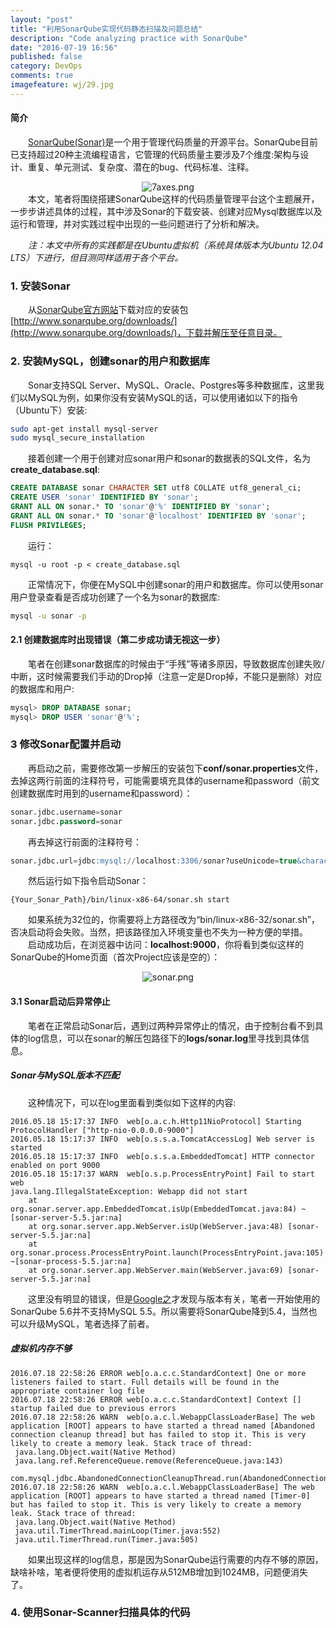 ```yaml
---
layout: "post"
title: "利用SonarQube实现代码静态扫描及问题总结"
description: "Code analyzing practice with SonarQube"
date: "2016-07-19 16:56"
published: false
category: DevOps
comments: true
imagefeature: wj/29.jpg
---
```

#### 简介
&emsp;&emsp;[SonarQube(Sonar)](http://www.sonarqube.org/)是一个用于管理代码质量的开源平台。SonarQube目前已支持超过20种主流编程语言，它管理的代码质量主要涉及7个维度:架构与设计、重复、单元测试、复杂度、潜在的bug、代码标准、注释。
<center><img class="center" src="{{ site.url }}/images/2016/7axes.png" alt="7axes.png"></center>
&emsp;&emsp;本文，笔者将围绕搭建SonarQube这样的代码质量管理平台这个主题展开，一步步讲述具体的过程，其中涉及Sonar的下载安装、创建对应Mysql数据库以及运行和管理，并对实践过程中出现的一些问题进行了分析和解决。

<!--more-->

&emsp;&emsp;*注：本文中所有的实践都是在Ubuntu虚拟机（系统具体版本为Ubuntu 12.04 LTS）下进行，但目测同样适用于各个平台。*

### 1. 安装Sonar
&emsp;&emsp;从[SonarQube官方网站](http://www.sonarqube.org/)下载对应的安装包[http://www.sonarqube.org/downloads/](http://www.sonarqube.org/downloads/)，下载并解压至任意目录。

### 2. 安装MySQL，创建sonar的用户和数据库
&emsp;&emsp;Sonar支持SQL Server、MySQL、Oracle、Postgres等多种数据库，这里我们以MySQL为例，如果你没有安装MySQL的话，可以使用诸如以下的指令（Ubuntu下）安装:

```sh
sudo apt-get install mysql-server
sudo mysql_secure_installation
```

&emsp;&emsp;接着创建一个用于创建对应sonar用户和sonar的数据表的SQL文件，名为**create_database.sql**:

```sql
CREATE DATABASE sonar CHARACTER SET utf8 COLLATE utf8_general_ci;
CREATE USER 'sonar' IDENTIFIED BY 'sonar';
GRANT ALL ON sonar.* TO 'sonar'@'%' IDENTIFIED BY 'sonar';
GRANT ALL ON sonar.* TO 'sonar'@'localhost' IDENTIFIED BY 'sonar';
FLUSH PRIVILEGES;
```

&emsp;&emsp;运行：

```shell
mysql -u root -p < create_database.sql
```

&emsp;&emsp;正常情况下，你便在MySQL中创建sonar的用户和数据库。你可以使用sonar用户登录查看是否成功创建了一个名为sonar的数据库:

```sh
mysql -u sonar -p
```

#### 2.1 创建数据库时出现错误（第二步成功请无视这一步）
&emsp;&emsp;笔者在创建sonar数据库的时候由于“手残”等诸多原因，导致数据库创建失败/中断，这时候需要我们手动的Drop掉（注意一定是Drop掉，不能只是删除）对应的数据库和用户:

```sql
mysql> DROP DATABASE sonar;
mysql> DROP USER 'sonar'@'%';
```

### 3 修改Sonar配置并启动
&emsp;&emsp;再启动之前，需要修改第一步解压的安装包下**conf/sonar.properties**文件，去掉这两行前面的注释符号，可能需要填充具体的username和password（前文创建数据库时用到的username和password）：

```sql
sonar.jdbc.username=sonar
sonar.jdbc.password=sonar
```

&emsp;&emsp;再去掉这行前面的注释符号：

```sql
sonar.jdbc.url=jdbc:mysql://localhost:3306/sonar?useUnicode=true&characterEncoding=utf8&rewriteBatchedStatements=true&useConfigs=maxPerformance
```

&emsp;&emsp;然后运行如下指令启动Sonar：

```
{Your_Sonar_Path}/bin/linux-x86-64/sonar.sh start
```
&emsp;&emsp;如果系统为32位的，你需要将上方路径改为“bin/linux-x86-32/sonar.sh”，否决启动将会失败。当然，把该路径加入环境变量也不失为一种方便的举措。<br/>
&emsp;&emsp;启动成功后，在浏览器中访问：**localhost:9000**，你将看到类似这样的SonarQube的Home页面（首次Project应该是空的）：
<center><img class="center" src="{{ site.url }}/images/2016/sonar-home.png" alt="sonar.png"></center>

#### 3.1 Sonar启动后异常停止
&emsp;&emsp;笔者在正常启动Sonar后，遇到过两种异常停止的情况，由于控制台看不到具体的log信息，可以在sonar的解压包路径下的**logs/sonar.log**里寻找到具体信息。

##### **Sonar与MySQL版本不匹配**
&emsp;&emsp;这种情况下，可以在log里面看到类似如下这样的内容:

```log
2016.05.18 15:17:37 INFO  web[o.a.c.h.Http11NioProtocol] Starting ProtocolHandler ["http-nio-0.0.0.0-9000"]
2016.05.18 15:17:37 INFO  web[o.s.s.a.TomcatAccessLog] Web server is started
2016.05.18 15:17:37 INFO  web[o.s.s.a.EmbeddedTomcat] HTTP connector enabled on port 9000
2016.05.18 15:17:37 WARN  web[o.s.p.ProcessEntryPoint] Fail to start web
java.lang.IllegalStateException: Webapp did not start
    at org.sonar.server.app.EmbeddedTomcat.isUp(EmbeddedTomcat.java:84) ~[sonar-server-5.5.jar:na]
    at org.sonar.server.app.WebServer.isUp(WebServer.java:48) [sonar-server-5.5.jar:na]
    at org.sonar.process.ProcessEntryPoint.launch(ProcessEntryPoint.java:105) ~[sonar-process-5.5.jar:na]
    at org.sonar.server.app.WebServer.main(WebServer.java:69) [sonar-server-5.5.jar:na]
```

&emsp;&emsp;这里没有明显的错误，但是[Google之](http://stackoverflow.com/questions/37296804/java-lang-illegalstateexception-webapp-did-not-start-at-sonarqube)才发现与版本有关，笔者一开始使用的SonarQube 5.6并不支持MySQL 5.5。所以需要将SonarQube降到5.4，当然也可以升级MySQL，笔者选择了前者。

##### **虚拟机内存不够**
```
2016.07.18 22:58:26 ERROR web[o.a.c.c.StandardContext] One or more listeners failed to start. Full details will be found in the appropriate container log file
2016.07.18 22:58:26 ERROR web[o.a.c.c.StandardContext] Context [] startup failed due to previous errors
2016.07.18 22:58:26 WARN  web[o.a.c.l.WebappClassLoaderBase] The web application [ROOT] appears to have started a thread named [Abandoned connection cleanup thread] but has failed to stop it. This is very likely to create a memory leak. Stack trace of thread:
 java.lang.Object.wait(Native Method)
 java.lang.ref.ReferenceQueue.remove(ReferenceQueue.java:143)
 com.mysql.jdbc.AbandonedConnectionCleanupThread.run(AbandonedConnectionCleanupThread.java:43)
2016.07.18 22:58:26 WARN  web[o.a.c.l.WebappClassLoaderBase] The web application [ROOT] appears to have started a thread named [Timer-0] but has failed to stop it. This is very likely to create a memory leak. Stack trace of thread:
 java.lang.Object.wait(Native Method)
 java.util.TimerThread.mainLoop(Timer.java:552)
 java.util.TimerThread.run(Timer.java:505)
```
&emsp;&emsp;如果出现这样的log信息，那是因为SonarQube运行需要的内存不够的原因，缺啥补啥，笔者便将使用的虚拟机运存从512MB增加到1024MB，问题便消失了。

### 4. 使用Sonar-Scanner扫描具体的代码
